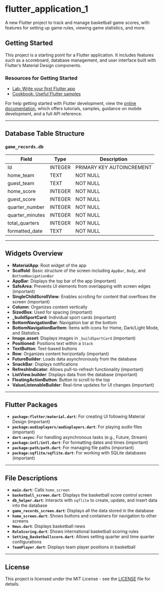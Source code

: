 # flutter_application_1

A new Flutter project to track and manage basketball game scores, with features for setting up game rules, viewing game statistics, and more.

## Getting Started

This project is a starting point for a Flutter application. It includes features such as a scoreboard, database management, and user interface built with Flutter’s Material Design components.

### Resources for Getting Started

- [Lab: Write your first Flutter app](https://docs.flutter.dev/get-started/codelab)
- [Cookbook: Useful Flutter samples](https://docs.flutter.dev/cookbook)

For help getting started with Flutter development, view the [online documentation](https://docs.flutter.dev/), which offers tutorials, samples, guidance on mobile development, and a full API reference.

---

## Database Table Structure

### `game_records.db`

| Field            | Type    | Description                            |
|------------------|---------|----------------------------------------|
| Id               | INTEGER | PRIMARY KEY AUTOINCREMENT             |
| home_team        | TEXT    | NOT NULL                               |
| guest_team       | TEXT    | NOT NULL                               |
| home_score       | INTEGER | NOT NULL                               |
| guest_score      | INTEGER | NOT NULL                               |
| quarter_number   | INTEGER | NOT NULL                               |
| quarter_minutes  | INTEGER | NOT NULL                               |
| total_quarters   | INTEGER | NOT NULL                               |
| formatted_date   | TEXT    | NOT NULL                               |

---

## Widgets Overview

- **MaterialApp**: Root widget of the app
- **Scaffold**: Basic structure of the screen including `AppBar`, `Body`, and `BottomNavigationBar`
- **AppBar**: Displays the top bar of the app (important)
- **SafeArea**: Prevents UI elements from overlapping with screen edges (important)
- **SingleChildScrollView**: Enables scrolling for content that overflows the screen (important)
- **Column**: Organizes content vertically
- **SizedBox**: Used for spacing (important)
- **_buildSportCard**: Individual sport cards (important)
- **BottomNavigationBar**: Navigation bar at the bottom
- **BottomNavigationBarItem**: Items with icons for Home, Dark/Light Mode, and Statistics
- **Image.asset**: Displays images in `_buildSportCard` (important)
- **Positioned**: Positions text within a `Stack`
- **TextButton**: Text-based buttons
- **Row**: Organizes content horizontally (important)
- **FutureBuilder**: Loads data asynchronously from the database
- **SnackBar**: Displays notifications
- **RefreshIndicator**: Allows pull-to-refresh functionality (important)
- **ListView.builder**: Displays data from the database (important)
- **FloatingActionButton**: Button to scroll to the top
- **ValueListenableBuilder**: Real-time updates for UI changes (important)

---

## Flutter Packages

- **`package:flutter/material.dart`**: For creating UI following Material Design (important)
- **`package:audioplayers/audioplayers.dart`**: For playing audio files (important)
- **`dart:async`**: For handling asynchronous tasks (e.g., Future, Stream)
- **`package:intl/intl.dart`**: For formatting dates and times (important)
- **`package:path/path.dart`**: For managing file paths (important)
- **`package:sqflite/sqflite.dart`**: For working with SQLite databases (important)

---

## File Descriptions

- **`main.dart`**: Calls `home_screen`
- **`basketball_screen.dart`**: Displays the basketball score control screen
- **`db_helper.dart`**: Interacts with `sqflite` to create, update, and insert data into the database
- **`game_records_screen.dart`**: Displays all the data stored in the database
- **`home_screen.dart`**: Shows buttons and containers for navigation to other screens
- **`News.dart`**: Displays basketball news
- **`RuleScoring.dart`**: Shows international basketball scoring rules
- **`Setting_Basketballscore.dart`**: Allows setting quarter and time quarter configurations
- **`TeamPlayer.dart`**: Displays team player positions in basketball

---

## License

This project is licensed under the MIT License - see the [LICENSE](LICENSE) file for details.
